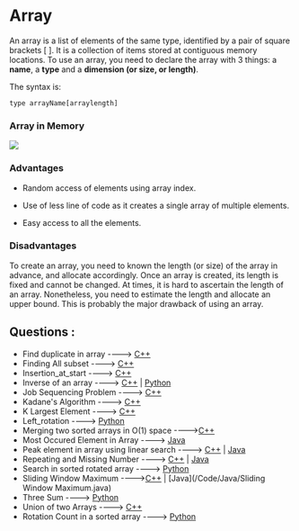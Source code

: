 # Array

An array is a list of elements of the same type, identified by a pair of square brackets [ ]. It is a collection of items stored at contiguous memory locations. To use an array, you need to declare the array with 3 things: a **name**, a **type** and a **dimension (or size, or length)**.

The syntax is:

`type arrayName[arraylength]`

### Array in Memory

![](https://media.geeksforgeeks.org/wp-content/uploads/array-2.png)

### Advantages

- Random access of elements using array index.

- Use of less line of code as it creates a single array of multiple elements.

- Easy access to all the elements.

### Disadvantages

To create an array, you need to known the length (or size) of the array in advance, and allocate accordingly. Once an array is created, its length is fixed and cannot be changed. At times, it is hard to ascertain the length of an array. Nonetheless, you need to estimate the length and allocate an upper bound. This is probably the major drawback of using an array.


## Questions :

 * Find duplicate in array ----> [C++](/Code/C++/Duplicate_in_array.cpp)
 * Finding All subset ----> [C++](/Code/C++/Finding_all_subset.cpp)
 * Insertion_at_start ----> [C++](/Code/C++/insertion_at_start.cpp)
 * Inverse of an array ----> [C++](Code/C++/inverse_of_an_array.cpp) | [Python](/Code/Python/inverseArray.py)
 * Job Sequencing Problem ----> [C++](/Code/C++/job_sequencing_problem.cpp)
 * Kadane's Algorithm ----> [C++](/Code/C++/kadane_algo.cpp) 
 * K Largest Element  ----> [C++](/Code/C++/K_largest_element.cpp) 
 * Left_rotation ----> [Python](/Code/Python/left_rotation.py)
 * Merging two sorted arrays in O(1) space ---->[C++](/Code/C++/merge_in_constant_space.cpp) 
 * Most Occured Element in Array ----> [Java](/Code/Java/mostoccured.java)
 * Peak element in array using linear search ----> [C++](/Code/C++/peak_value_linear_search.cpp) | [Java](/Code/Java/peakvalueinarray.java)
 * Repeating and Missing Number ----> [C++](/Code/C++/repeating_and_missing_number.cpp) | [Java](/Code/Java/Repeating_And_Missing_Number.java)
 * Search in sorted rotated array ----> [Python](/Code/Python/search_in_sorted_rotated_array.py)
 * Sliding Window Maximum ---->[C++](/Code/C++/Sliding_Window_Maximum.cpp) | [Java](/Code/Java/Sliding Window Maximum.java) 
 * Three Sum ----> [Python](/Code/Python/Three_Sum.py)
 * Union of two Arrays ----> [C++](Code/C++/Union_of_two_unsorted_array.cpp)
 * Rotation Count in a sorted array ----> [Python](/Code/Python/RotationCount.py)
